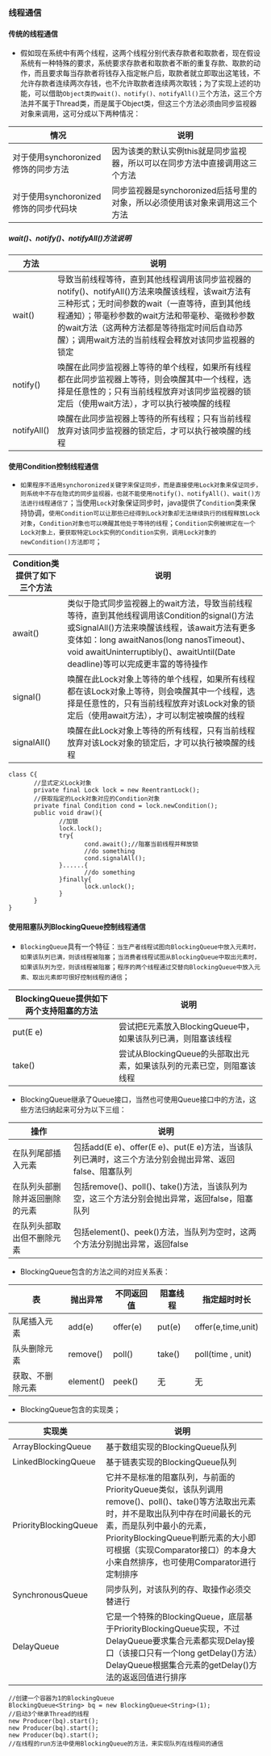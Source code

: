 ### 线程通信
#### 传统的线程通信
+ 假如现在系统中有两个线程，这两个线程分别代表存款者和取款者，现在假设系统有一种特殊的要求，系统要求存款者和取款者不断的重复存款、取款的动作，而且要求每当存款者将钱存入指定帐户后，取款者就立即取出这笔钱，不允许存款者连续两次存钱，也不允许取款者连续两次取钱；为了实现上述的功能，可以借助`Object类的wait()、notify()、notifyAll()`三个方法，这三个方法并不属于Thread类，而是属于Object类，但这三个方法必须由同步监视器对象来调用，这可分成以下两种情况：

|情况|说明|
|------|------|
|对于使用synchoronized修饰的同步方法|因为该类的默认实例this就是同步监视器，所以可以在同步方法中直接调用这三个方法|
|对于使用synchoronized修饰的同步代码块|同步监视器是synchoronized后括号里的对象，所以必须使用该对象来调用这三个方法|

##### wait()、notify()、notifyAll()方法说明

|方法|说明|
|------|-----|
|wait()|导致当前线程等待，直到其他线程调用该同步监视器的notify()、notifyAll()方法来唤醒该线程，该wait方法有三种形式；无时间参数的wait（一直等待，直到其他线程通知）；带毫秒参数的wait方法和带毫秒、毫微秒参数的wait方法（这两种方法都是等待指定时间后自动苏醒）；调用wait方法的当前线程会释放对该同步监视器的锁定|
|notify()|唤醒在此同步监视器上等待的单个线程，如果所有线程都在此同步监视器上等待，则会唤醒其中一个线程，选择是任意性的；只有当前线程放弃对该同步监视器的锁定后（使用wait方法），才可以执行被唤醒的线程|
|notifyAll()|唤醒在此同步监视器上等待的所有线程；只有当前线程放弃对该同步监视器的锁定后，才可以执行被唤醒的线程|

#### 使用Condition控制线程通信
+ `如果程序不适用synchoronized关键字来保证同步，而是直接使用Lock对象来保证同步，则系统中不存在隐式的同步监视器，也就不能使用notify()、notifyAll()、wait()方法进行线程通信了`；当使用`Lock`对象保证同步时，java提供了`Condition`类来保持协调，`使用Condition可以让那些已经得到Lock对象却无法继续执行的线程释放Lock对象`，`Condition对象也可以唤醒其他处于等待的线程`；`Condition实例被绑定在一个Lock对象上，要获取特定Lock实例的Condition实例，调用Lock对象的newCondition()方法即可`；

|Condition类提供了如下三个方法|说明|
|------|------|
|await()|类似于隐式同步监视器上的wait方法，导致当前线程等待，直到其他线程调用该Condition的signal()方法或SignalAll()方法来唤醒该线程，该await方法有更多变体如：long awaitNanos(long nanosTimeout)、void awaitUninterruptibly()、awaitUntil(Date deadline)等可以完成更丰富的等待操作|
|signal()|唤醒在此Lock对象上等待的单个线程，如果所有线程都在该Lock对象上等待，则会唤醒其中一个线程，选择是任意性的，只有当前线程放弃对该Lock对象的锁定后（使用await方法），才可以制定被唤醒的线程|
|signalAll()|唤醒在此Lock对象上等待的所有线程，只有当前线程放弃对该Lock对象的锁定后，才可以执行被唤醒的线程|

```
class C{
       //显式定义Lock对象
       private final Lock lock = new ReentrantLock();
       //获取指定的Lock对象对应的Condition对象
       private final Condition cond = lock.newCondition();
       public void draw(){
              //加锁
              lock.lock();
              try{
                     cond.await();//阻塞当前线程并释放锁
                     //do something
                     cond.signalAll();
              }......{
                     //do something
              }finally{
                     lock.unlock();
              }
       }
}
```
#### 使用阻塞队列BlockingQueue控制线程通信
+ `BlockingQueue`具有一个特征：`当生产者线程试图向BlockingQueue中放入元素时，如果该队列已满，则该线程被阻塞`；`当消费者线程试图从BlockingQueue中取出元素时，如果该队列为空，则该线程被阻塞`；`程序的两个线程通过交替向BlockingQueue中放入元素、取出元素即可很好控制线程的通信`；

|BlockingQueue提供如下两个支持阻塞的方法|说明|
|------|------|
|put(E e)|尝试把E元素放入BlockingQueue中，如果该队列已满，则阻塞该线程|
|take()|尝试从BlockingQueue的头部取出元素，如果该队列的元素已空，则阻塞该线程|

+ BlockingQueue继承了Queue接口，当然也可使用Queue接口中的方法，这些方法归纳起来可分为以下三组：

|操作|说明|
|------|------|
|在队列尾部插入元素|包括add(E e)、offer(E e)、put(E e)方法，当该队列已满时，这三个方法分别会抛出异常、返回false、阻塞队列|
|在队列头部删除并返回删除的元素|包括remove()、poll()、take()方法，当该队列为空，这三个方法分别会抛出异常，返回false，阻塞队列|
|在队列头部取出但不删除元素|包括element()、peek()方法，当队列为空时，这两个方法分别抛出异常，返回false|

+ BlockingQueue包含的方法之间的对应关系表：

|表|抛出异常|不同返回值|阻塞线程|指定超时时长|
|------|------|------|------|------|
|队尾插入元素|add(e)|offer(e)|put(e)|offer(e,time,unit)|
|队头删除元素|remove()|poll()|take()|poll(time , unit)|
|获取、不删除元素|element()|peek()|无|无|

+ BlockingQueue包含的实现类；

|实现类|说明|
|------|------|
|ArrayBlockingQueue|基于数组实现的BlockingQueue队列|
|LinkedBlockingQueue|基于链表实现的BlockingQueue队列|
|PriorityBlockingQueue|它并不是标准的阻塞队列，与前面的PriorityQueue类似，该队列调用remove()、poll()、take()等方法取出元素时，并不是取出队列中存在时间最长的元素，而是队列中最小的元素，PriorityBlockingQueue判断元素的大小即可根据（实现Comparator接口）的本身大小来自然排序，也可使用Comparator进行定制排序|
|SynchronousQueue|同步队列，对该队列的存、取操作必须交替进行|
|DelayQueue|它是一个特殊的BlockingQueue，底层基于PriorityBlockingQueue实现，不过DelayQueue要求集合元素都实现Delay接口（该接口只有一个long getDelay()方法）DelayQueue根据集合元素的getDelay()方法的返返回值进行排序|
```
//创建一个容器为1的BlockingQueue
BlockingQueue<String> bq = new BlockingQueue<String>(1);
//启动3个继承Thread的线程
new Producer(bq).start();
new Producer(bq).start();
new Producer(bq).start();
//在线程的run方法中使用BlockingQueue的方法，来实现队列在线程间的通信
```
